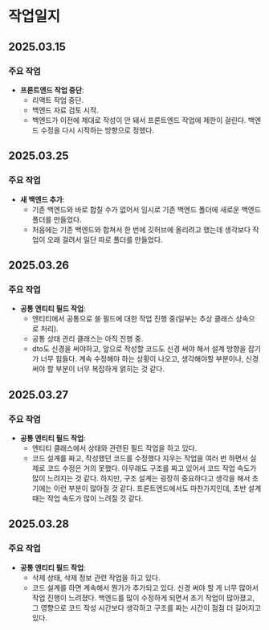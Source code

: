 # 작업일지

## 2025.03.15
### 주요 작업
- **프론트엔드 작업 중단**:
  - 리액트 작업 중단.
  - 백엔드 자료 검토 시작.
  - 백엔드가 이전에 제대로 작성이 안 돼서 프론트엔드 작업에 제한이 걸린다. 백엔드 수정을 다시 시작하는 방향으로 정했다.

## 2025.03.25
### 주요 작업
- **새 백엔드 추가**:
  - 기존 백엔드와 바로 합칠 수가 없어서 임시로 기존 백엔드 폴더에 새로운 백엔드 폴더를 만들었다.
  - 처음에는 기존 백엔드와 합쳐서 한 번에 깃허브에 올리려고 했는데 생각보다 작업이 오래 걸려서 일단 따로 폴더를 만들었다.

## 2025.03.26
### 주요 작업
- **공통 엔티티 필드 작업**:
  - 엔티티에서 공통으로 쓸 필드에 대한 작업 진행 중(일부는 추상 클래스 상속으로 처리).
  - 공통 상태 관리 클래스는 아직 진행 중.
  - dto도 신경을 써야하고, 앞으로 작성할 코드도 신경 써야 해서 설계 방향을 잡기가 너무 힘들다. 계속 수정해야 하는 상황이 나오고, 생각해야할 부분이나, 신경써야 할 부분이 너무 복잡하게 얽히는 것 같다.
 
## 2025.03.27
### 주요 작업
- **공통 엔티티 필드 작업**:
  - 엔티티 클래스에서 상태와 관련된 필드 작업을 하고 있다.
  - 코드 설계를 짜고, 작성했던 코드를 수정했다 지우는 작업을 여러 번 하면서 실제로 코드 수정은 거의 못했다. 아무래도 구조를 짜고 있어서 코드 작업 속도가 많이 느려지는 것 같다. 하지만, 구조 설계는 굉장히 중요하다고 생각을 해서 초기에는 이런 부분이 많아질 것 같다. 프론트엔드에서도 마찬가지인데, 초반 설계 때는 작업 속도가 많이 느려질 것 같다.
 
## 2025.03.28
### 주요 작업
- **공통 엔티티 필드 작업**:
  - 삭제 상태, 삭제 정보 관련 작업을 하고 있다.
  - 코드 설계를 하면 계속해서 뭔가가 추가되고 있다. 신경 써야 할 게 너무 많아서 작업 진행이 느려졌다. 백엔드를 많이 수정하게 되면서 초기 작업이 많아졌고, 그 영향으로 코드 작성 시간보다 생각하고 구조를 짜는 시간이 점점 더 길어지고 있다.
